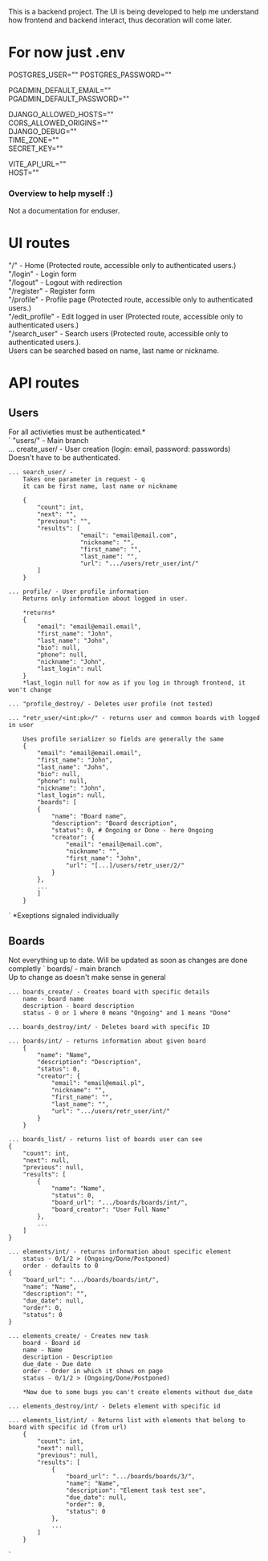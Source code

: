 This is a backend project. The UI is being developed to help me understand how frontend and backend interact, thus decoration will come later.


# For now just .env
POSTGRES_USER=""
POSTGRES_PASSWORD=""

PGADMIN_DEFAULT_EMAIL=""  
PGADMIN_DEFAULT_PASSWORD=""

DJANGO_ALLOWED_HOSTS=""  
CORS_ALLOWED_ORIGINS=""  
DJANGO_DEBUG=""  
TIME_ZONE=""  
SECRET_KEY=""


VITE_API_URL=""  
HOST=""

### Overview to help myself :) 
Not a documentation for enduser.

# UI routes
"/" - Home (Protected route, accessible only to authenticated users.)  <br>
"/login" - Login form  <br>
"/logout" - Logout with redirection  <br>
"/register" - Register form  <br>
"/profile" - Profile page (Protected route, accessible only to authenticated users.) <br> 
"/edit_profile" - Edit logged in user (Protected route, accessible only to authenticated users.) <br>
"/search_user" - Search users (Protected route, accessible only to authenticated users.). <br>
    Users can be searched based on name, last name or nickname. <br>




# API routes
## Users
For all activieties must be authenticated.*  
`
"users/" - Main branch <br>
    ... create_user/ - User creation (login: email, password: passwords) <br>
        Doesn't have to be authenticated.  <br>

    ... search_user/ -  
        Takes one parameter in request - q  
        it can be first name, last name or nickname  

        {
            "count": int,
            "next": "",
            "previous": "",
            "results": [
                        "email": "email@email.com",
                        "nickname": "",
                        "first_name": "",
                        "last_name": "",
                        "url": ".../users/retr_user/int/"
            ]
        }

    ... profile/ - User profile information  
        Returns only information about logged in user.  

        *returns*
        {
            "email": "email@email.email",
            "first_name": "John",
            "last_name": "John",
            "bio": null,
            "phone": null,
            "nickname": "John",
            "last_login": null 
        }
        *last_login null for now as if you log in through frontend, it won't change  

    ... "profile_destroy/ - Deletes user profile (not tested)  

    ... "retr_user/<int:pk>/" - returns user and common boards with logged in user  

        Uses profile serializer so fields are generally the same
        {
            "email": "email@email.email",
            "first_name": "John",
            "last_name": "John",
            "bio": null,
            "phone": null,
            "nickname": "John",
            "last_login": null,
            "boards": [
            {
                "name": "Board name",
                "description": "Board description",
                "status": 0, # Ongoing or Done - here Ongoing
                "creator": {
                    "email": "email@email.com",
                    "nickname": "",
                    "first_name": "John",
                    "url": "[...]/users/retr_user/2/"
                }
            },
            ...
            ]
        }
`
*Exeptions signaled individually  

## Boards

Not everything up to date. Will be updated as soon as changes are done completly
`
boards/ - main branch  
Up to change as doesn't make sense in general

    ... boards_create/ - Creates board with specific details
        name - board name
        description - board description
        status - 0 or 1 where 0 means "Ongoing" and 1 means "Done"

    ... boards_destroy/int/ - Deletes board with specific ID

    ... boards/int/ - returns information about given board
        {
            "name": "Name",
            "description": "Description",
            "status": 0,
            "creator": {
                "email": "email@email.pl",
                "nickname": "",
                "first_name": "",
                "last_name": "",
                "url": ".../users/retr_user/int/"
            }
        }

    ... boards_list/ - returns list of boards user can see  
    {
        "count": int,
        "next": null,
        "previous": null,
        "results": [ 
            {
                "name": "Name",
                "status": 0,
                "board_url": ".../boards/boards/int/",
                "board_creator": "User Full Name"
            },
            ...
        ]
    }

    ... elements/int/ - returns information about specific element
        status - 0/1/2 > (Ongoing/Done/Postponed)
        order - defaults to 0
    {
        "board_url": ".../boards/boards/int/",
        "name": "Name",
        "description": "",
        "due_date": null,
        "order": 0,
        "status": 0
    }

    ... elements_create/ - Creates new task
        board - Board id
        name - Name
        description - Description
        due_date - Due date
        order - Order in which it shows on page
        status - 0/1/2 > (Ongoing/Done/Postponed)

        *Now due to some bugs you can't create elements without due_date  

    ... elements_destroy/int/ - Delets element with specific id

    ... elements_list/int/ - Returns list with elements that belong to board with specific id (from url)
        {
            "count": int,
            "next": null,
            "previous": null,
            "results": [
                {
                    "board_url": ".../boards/boards/3/",
                    "name": "Name",
                    "description": "Element task test see",
                    "due_date": null,
                    "order": 0,
                    "status": 0
                },
                ...
            ]
        }
`